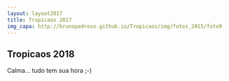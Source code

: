 ```yaml
---
layout: layout2017
title: Tropicaos 2017
img_capa: http://brunopedroso.github.io/Tropicaos/img/fotos_2015/foto9.jpg
---
```


## Tropicaos 2018

<div class="caixa">

  Calma... tudo tem sua hora ;-) <br/><br/>

<!--   <b>Você já sabe:</b><br/>

  Sábado e Segunda de Carnaval<br/>
  Concentração às 9:00.<br/>
  Onde? Só decidimos na véspera.

  <br/><br/>
  Deixe seu email que nós avisamos.
 -->
</div>




